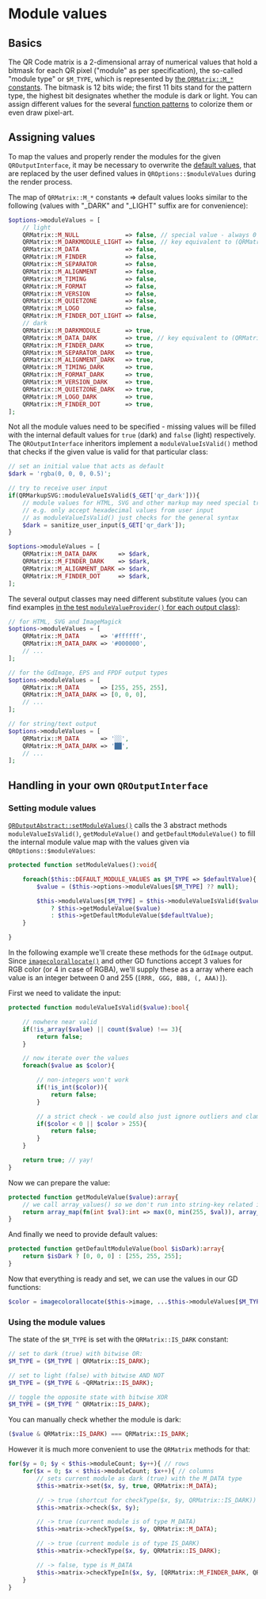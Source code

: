 # Module values

## Basics

The QR Code matrix is a 2-dimensional array of numerical values that hold a bitmask for
each QR pixel ("module" as per specification), the so-called "module type" or `$M_TYPE`, which is represented by
[the `QRMatrix::M_*` constants](https://chillerlan.github.io/php-qrcode/classes/chillerlan-QRCode-Data-QRMatrix.html#toc-constants).
The bitmask is 12 bits wide; the first 11 bits stand for the pattern type, the highest bit designates whether the module is dark or light.
You can assign different values for the several [function patterns](../Appendix/Terminology.md#function-patterns) to colorize them or even draw pixel-art.


## Assigning values

To map the values and properly render the modules for the given `QROutputInterface`, it may be necessary to overwrite the
[default values](https://chillerlan.github.io/php-qrcode/classes/chillerlan-QRCode-Output-QROutputInterface.html#constant_DEFAULT_MODULE_VALUES),
that are replaced by the user defined values in `QROptions::$moduleValues` during the render process.

The map of `QRMatrix::M_*` constants => default values looks similar to the following
(values with "_DARK" and "_LIGHT" suffix are for convenience):

```php
$options->moduleValues = [
	// light
	QRMatrix::M_NULL             => false, // special value - always 0
	QRMatrix::M_DARKMODULE_LIGHT => false, // key equivalent to (QRMatrix::M_DARKMODULE & ~QRMatrix::IS_DARK)
	QRMatrix::M_DATA             => false,
	QRMatrix::M_FINDER           => false,
	QRMatrix::M_SEPARATOR        => false,
	QRMatrix::M_ALIGNMENT        => false,
	QRMatrix::M_TIMING           => false,
	QRMatrix::M_FORMAT           => false,
	QRMatrix::M_VERSION          => false,
	QRMatrix::M_QUIETZONE        => false,
	QRMatrix::M_LOGO             => false,
	QRMatrix::M_FINDER_DOT_LIGHT => false,
	// dark
	QRMatrix::M_DARKMODULE       => true,
	QRMatrix::M_DATA_DARK        => true, // key equivalent to (QRMatrix::M_DATA | QRMatrix::IS_DARK)
	QRMatrix::M_FINDER_DARK      => true,
	QRMatrix::M_SEPARATOR_DARK   => true,
	QRMatrix::M_ALIGNMENT_DARK   => true,
	QRMatrix::M_TIMING_DARK      => true,
	QRMatrix::M_FORMAT_DARK      => true,
	QRMatrix::M_VERSION_DARK     => true,
	QRMatrix::M_QUIETZONE_DARK   => true,
	QRMatrix::M_LOGO_DARK        => true,
	QRMatrix::M_FINDER_DOT       => true,
];
```

Not all the module values need to be specified - missing values will be filled with the internal default values
for `true` (dark) and `false` (light) respectively. The `QROutputInterface` inheritors implement a `moduleValueIsValid()`
method that checks if the given value is valid for that particular class:

```php
// set an initial value that acts as default
$dark = 'rgba(0, 0, 0, 0.5)';

// try to receive user input
if(QRMarkupSVG::moduleValueIsValid($_GET['qr_dark'])){
	// module values for HTML, SVG and other markup may need special treatment,
	// e.g. only accept hexadecimal values from user input
	// as moduleValueIsValid() just checks for the general syntax
	$dark = sanitize_user_input($_GET['qr_dark']);
}

$options->moduleValues = [
	QRMatrix::M_DATA_DARK      => $dark,
	QRMatrix::M_FINDER_DARK    => $dark,
	QRMatrix::M_ALIGNMENT_DARK => $dark,
	QRMatrix::M_FINDER_DOT     => $dark,
];
```

The several output classes may need different substitute values (you can find examples [in the test `moduleValueProvider()` for each output class](https://github.com/chillerlan/php-qrcode/tree/main/tests/Output)):

```php
// for HTML, SVG and ImageMagick
$options->moduleValues = [
	QRMatrix::M_DATA      => '#ffffff',
	QRMatrix::M_DATA_DARK => '#000000',
	// ...
];

// for the GdImage, EPS and FPDF output types
$options->moduleValues = [
	QRMatrix::M_DATA      => [255, 255, 255],
	QRMatrix::M_DATA_DARK => [0, 0, 0],
	// ...
];

// for string/text output
$options->moduleValues = [
	QRMatrix::M_DATA      => '░░',
	QRMatrix::M_DATA_DARK => '██',
	// ...
];
```


## Handling in your own `QROutputInterface`

### Setting module values

[`QROutputAbstract::setModuleValues()`](https://chillerlan.github.io/php-qrcode/classes/chillerlan-QRCode-Output-QROutputAbstract.html#method_setModuleValues)
calls the 3 abstract methods `moduleValueIsValid()`, `getModuleValue()` and `getDefaultModuleValue()` to fill the internal
module value map with the values given via `QROptions::$moduleValues`:

```php
protected function setModuleValues():void{

	foreach($this::DEFAULT_MODULE_VALUES as $M_TYPE => $defaultValue){
		$value = ($this->options->moduleValues[$M_TYPE] ?? null);

		$this->moduleValues[$M_TYPE] = $this->moduleValueIsValid($value)
			? $this->getModuleValue($value)
			: $this->getDefaultModuleValue($defaultValue);
	}

}
```

In the following example we'll create these methods for the `GdImage` output.
Since [`imagecolorallocate()`](https://www.php.net/manual/function.imagecolorallocate) and other GD functions accept 3 values
for RGB color (or 4 in case of RGBA), we'll supply these as a array where each value is an integer between 0 and 255 (`[RRR, GGG, BBB, (, AAA)]`).

First we need to validate the input:

```php
protected function moduleValueIsValid($value):bool{

	// nowhere near valid
	if(!is_array($value) || count($value) !== 3){
		return false;
	}

	// now iterate over the values
	foreach($value as $color){

		// non-integers won't work
		if(!is_int($color)){
			return false;
		}

		// a strict check - we could also just ignore outliers and clamp the values instead
		if($color < 0 || $color > 255){
			return false;
		}
	}

	return true; // yay!
}
```

Now we can prepare the value:

```php
protected function getModuleValue($value):array{
	// we call array_values() so we don't run into string-key related issues
	return array_map(fn(int $val):int => max(0, min(255, $val)), array_values($value));
}
```

And finally we need to provide default values:

```php
protected function getDefaultModuleValue(bool $isDark):array{
	return $isDark ? [0, 0, 0] : [255, 255, 255];
}
```

Now that everything is ready and set, we can use the values in our GD functions:

```php
$color = imagecolorallocate($this->image, ...$this->moduleValues[$M_TYPE]);
```


### Using the module values

The state of the `$M_TYPE` is set with the `QRMatrix::IS_DARK` constant:

```php
// set to dark (true) with bitwise OR:
$M_TYPE = ($M_TYPE | QRMatrix::IS_DARK);

// set to light (false) with bitwise AND NOT
$M_TYPE = ($M_TYPE & ~QRMatrix::IS_DARK);

// toggle the opposite state with bitwise XOR
$M_TYPE = ($M_TYPE ^ QRMatrix::IS_DARK);
```

You can manually check whether the module is dark:

```php
($value & QRMatrix::IS_DARK) === QRMatrix::IS_DARK;
```

However it is much more convenient to use the `QRMatrix` methods for that:

```php
for($y = 0; $y < $this->moduleCount; $y++){ // rows
	for($x = 0; $x < $this->moduleCount; $x++){ // columns
		// sets current module as dark (true) with the M_DATA type
		$this->matrix->set($x, $y, true, QRMatrix::M_DATA);

		// -> true (shortcut for checkType($x, $y, QRMatrix::IS_DARK))
		$this->matrix->check($x, $y);

		// -> true (current module is of type M_DATA)
		$this->matrix->checkType($x, $y, QRMatrix::M_DATA);

		// -> true (current module is of type IS_DARK)
		$this->matrix->checkType($x, $y, QRMatrix::IS_DARK);

		// -> false, type is M_DATA
		$this->matrix->checkTypeIn($x, $y, [QRMatrix::M_FINDER_DARK, QRMatrix::M_ALIGNMENT]);
	}
}
```

